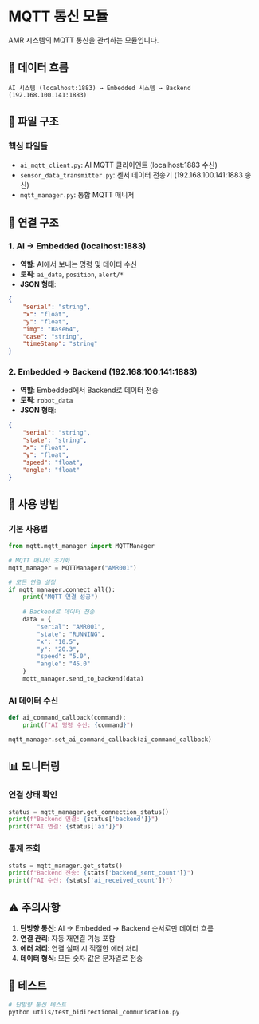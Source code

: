 # MQTT 통신 모듈

AMR 시스템의 MQTT 통신을 관리하는 모듈입니다.

## 📡 데이터 흐름

```
AI 시스템 (localhost:1883) → Embedded 시스템 → Backend (192.168.100.141:1883)
```

## 📁 파일 구조

### 핵심 파일들
- `ai_mqtt_client.py`: AI MQTT 클라이언트 (localhost:1883 수신)
- `sensor_data_transmitter.py`: 센서 데이터 전송기 (192.168.100.141:1883 송신)
- `mqtt_manager.py`: 통합 MQTT 매니저

## 🔗 연결 구조

### 1. AI → Embedded (localhost:1883)
- **역할**: AI에서 보내는 명령 및 데이터 수신
- **토픽**: `ai_data`, `position`, `alert/*`
- **JSON 형태**:
```json
{
    "serial": "string",
    "x": "float",
    "y": "float",
    "img": "Base64",
    "case": "string",
    "timeStamp": "string"
}
```

### 2. Embedded → Backend (192.168.100.141:1883)
- **역할**: Embedded에서 Backend로 데이터 전송
- **토픽**: `robot_data`
- **JSON 형태**:
```json
{
    "serial": "string",
    "state": "string",
    "x": "float",
    "y": "float",
    "speed": "float",
    "angle": "float"
}
```

## 🚀 사용 방법

### 기본 사용법
```python
from mqtt.mqtt_manager import MQTTManager

# MQTT 매니저 초기화
mqtt_manager = MQTTManager("AMR001")

# 모든 연결 설정
if mqtt_manager.connect_all():
    print("MQTT 연결 성공")
    
    # Backend로 데이터 전송
    data = {
        "serial": "AMR001",
        "state": "RUNNING",
        "x": "10.5",
        "y": "20.3",
        "speed": "5.0",
        "angle": "45.0"
    }
    mqtt_manager.send_to_backend(data)
```

### AI 데이터 수신
```python
def ai_command_callback(command):
    print(f"AI 명령 수신: {command}")

mqtt_manager.set_ai_command_callback(ai_command_callback)
```

## 📊 모니터링

### 연결 상태 확인
```python
status = mqtt_manager.get_connection_status()
print(f"Backend 연결: {status['backend']}")
print(f"AI 연결: {status['ai']}")
```

### 통계 조회
```python
stats = mqtt_manager.get_stats()
print(f"Backend 전송: {stats['backend_sent_count']}")
print(f"AI 수신: {stats['ai_received_count']}")
```

## ⚠️ 주의사항

1. **단방향 통신**: AI → Embedded → Backend 순서로만 데이터 흐름
2. **연결 관리**: 자동 재연결 기능 포함
3. **에러 처리**: 연결 실패 시 적절한 에러 처리
4. **데이터 형식**: 모든 숫자 값은 문자열로 전송

## 🧪 테스트

```bash
# 단방향 통신 테스트
python utils/test_bidirectional_communication.py
``` 